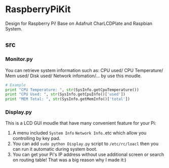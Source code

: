 RaspberryPiKit
==============

Design for Raspberry Pi! 
Base on Adafruit CharLCDPlate and Raspbian System.

## src
### Monitor.py
You can retrieve system information such as: CPU used/ CPU Temperature/ Mem used/ Disk used/ Network infomation/... by use this moudle.

```python
# Example
print "CPU Temperature: ", str(SysInfo.getCpuTemperature())
print "CPU Used: ", str(SysInfo.getCpuInfo()['used'])
print "MEM Total: ", str(SysInfo.getMemInfo()['total'])
```

### Display.py
This is a LCD GUI moudle that have many convenient feature for your Pi:

1. A menu included `System Info` `Network Info`..etc which allow you controlling by key pad.
1. You can add `sudo python Display.py` script to `/etc/rc/loacl` then you can run it automatic during system boot.
1. You can get your Pi's IP address without use additional screen or search on routing table! That was a big reason why I made it:)
